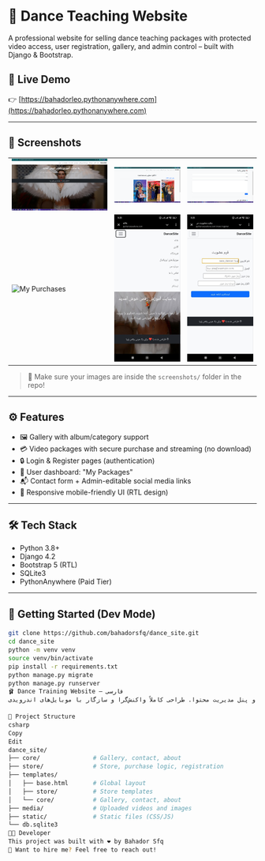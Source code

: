 # 💃 Dance Teaching Website

A professional website for selling dance teaching packages with protected video access, user registration, gallery, and admin control – built with Django & Bootstrap.

## 🔗 Live Demo
👉 [https://bahadorleo.pythonanywhere.com](https://bahadorleo.pythonanywhere.com)

---

## 📸 Screenshots

| | | |
|--|--|--|
| ![Home](screenshots/home.jpg) | ![Gallery](screenshots/gallery.jpg) | ![Store](screenshots/contactes.jpg) |
| ![My Purchases](screenshots/myـpurchases.jpg) | ![Phone 1](screenshots/phone1.jpg) | ![Phone 2](screenshots/phone2.jpg) |

> 📂 Make sure your images are inside the `screenshots/` folder in the repo!

---

## ⚙ Features

- 🖼 Gallery with album/category support
- 💳 Video packages with secure purchase and streaming (no download)
- 🔒 Login & Register pages (authentication)
- 🧾 User dashboard: "My Packages"
- 📬 Contact form + Admin-editable social media links
- 📱 Responsive mobile-friendly UI (RTL design)

---

## 🛠 Tech Stack

- Python 3.8+
- Django 4.2
- Bootstrap 5 (RTL)
- SQLite3
- PythonAnywhere (Paid Tier)

---

## 🚀 Getting Started (Dev Mode)

```bash
git clone https://github.com/bahadorsfq/dance_site.git
cd dance_site
python -m venv venv
source venv/bin/activate
pip install -r requirements.txt
python manage.py migrate
python manage.py runserver
🩰 Dance Training Website – فارسی
یک وب‌سایت حرفه‌ای برای آموزش رقص، با امکانات کامل شامل فروش پکیج ویدئویی، گالری تصاویر، موزیک‌های اوریانتال، ثبت‌نام کاربران، سوابق خرید، و پنل مدیریت محتوا. طراحی کاملاً واکنش‌گرا و سازگار با موبایل‌های اندرویدی.

📁 Project Structure
csharp
Copy
Edit
dance_site/
├── core/               # Gallery, contact, about
├── store/              # Store, purchase logic, registration
├── templates/
│   ├── base.html       # Global layout
│   ├── store/          # Store templates
│   └── core/           # Gallery, contact, about
├── media/              # Uploaded videos and images
├── static/             # Static files (CSS/JS)
└── db.sqlite3
🧑‍💻 Developer
This project was built with ❤️ by Bahador Sfq
📩 Want to hire me? Feel free to reach out!